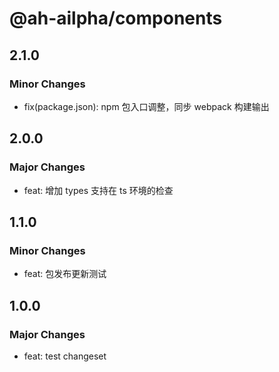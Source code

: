# @ah-ailpha/components

## 2.1.0

### Minor Changes

- fix(package.json): npm 包入口调整，同步 webpack 构建输出

## 2.0.0

### Major Changes

- feat: 增加 types 支持在 ts 环境的检查

## 1.1.0

### Minor Changes

- feat: 包发布更新测试

## 1.0.0

### Major Changes

- feat: test changeset
